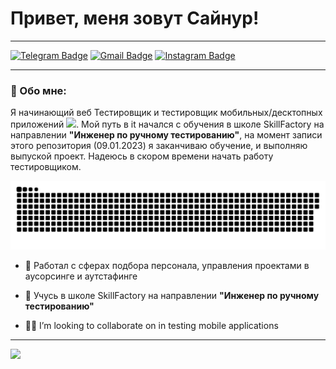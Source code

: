 
# Привет, меня зовут Сайнур!

---

[![Telegram Badge](https://img.shields.io/badge/-saynur_vici-blue?style=flat&logo=Telegram&logoColor=white)](https://t.me/saynur_vici) 
[![Gmail Badge](https://img.shields.io/badge/-saynurahad-c14438?style=flat&logo=Gmail&logoColor=white&link=mailto:saynurahad@gmail.com)](mailto:saynurahad@gmail.com) 
[![Instagram Badge](https://img.shields.io/badge/-@saynur_vici-purple?style=flat&logo=instagram&logoColor=white&link=https://instagram.com/saynur_vici)](https://instagram.com/saynur_vici)

---

### 🙂 Обо мне:

Я начинающий веб Тестировщик и тестировщик мобильных/десктопных приложений <img src="https://media.giphy.com/media/WUlplcMpOCEmTGBtBW/giphy.gif" width="30px">. Мой путь в it начался с обучения в школе SkillFactory на направлении **"Инженер по ручному тестированию"**, на момент записи этого репозитория (09.01.2023) я заканчиваю обучение, и выполняю выпуской проект. Надеюсь в скором времени начать работу тестировщиком.  

<p align="center">
 <img width="600" src="assets/github-snake.svg" alt="snake"/>
</p>

- 🙌 Работал с сферах подбора персонала, управления проектами в аусорсинге и аутстафинге 

- 🧠 Учусь в школе SkillFactory на направлении **"Инженер по ручному тестированию"**

- 👨‍💻 I’m looking to collaborate on in testing mobile applications
  
---

![](http://github-profile-summary-cards.vercel.app/api/cards/profile-details?username=SaynurAhadov&theme=tokyonight)


<!---
SaynurAhadov/SaynurAhadov is a ✨ special ✨ repository because its `README.md` (this file) appears on your GitHub profile.
You can click the Preview link to take a look at your changes.
--->
